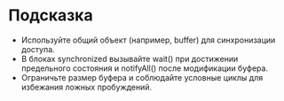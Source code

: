 # Подсказка

- Используйте общий объект (например, buffer) для синхронизации доступа.
- В блоках synchronized вызывайте wait() при достижении предельного состояния и notifyAll() после модификации буфера.
- Ограничьте размер буфера и соблюдайте условные циклы для избежания ложных пробуждений.
